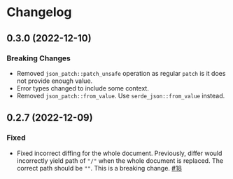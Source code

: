 # Changelog

## 0.3.0 (2022-12-10)

### Breaking Changes

- Removed `json_patch::patch_unsafe` operation as regular `patch` is it does not provide enough value.
- Error types changed to include some context.
- Removed `json_patch::from_value`. Use `serde_json::from_value` instead.

## 0.2.7 (2022-12-09)

### Fixed

- Fixed incorrect diffing for the whole document. Previously, differ would incorrectly yield path of `"/"` when the
  whole document is replaced. The correct path should be `""`. This is a breaking change.
  [#18](https://github.com/idubrov/json-patch/pull/18)
